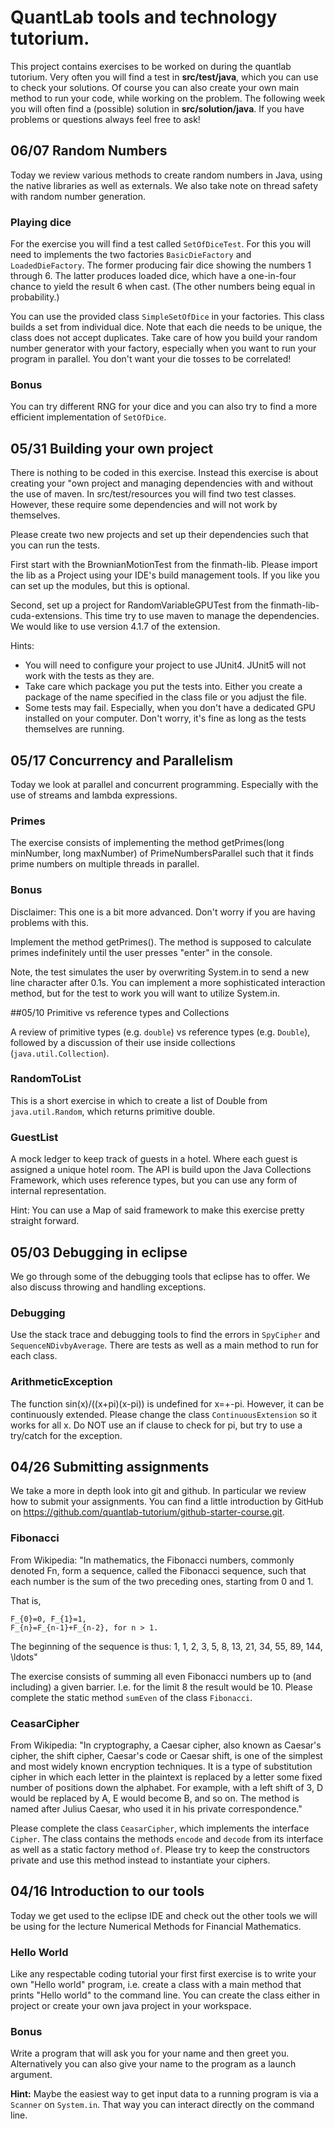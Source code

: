# QuantLab tools and technology tutorium.

This project contains exercises to be worked on during the quantlab tutorium. Very often you will find a test in **src/test/java**, which you can use to check your solutions. Of course you can also create your own main method to run your code, while working on the problem. The following week you will often find a (possible) solution in **src/solution/java**. If you have problems or questions always feel free to ask!





## 06/07 Random Numbers

Today we review various methods to create random numbers in Java, using the native libraries as well as externals.
We also take note on thread safety with random number generation.


### Playing dice

For the exercise you will find a test called `SetOfDiceTest`. For this you will need to implements the two factories
`BasicDieFactory` and `LoadedDieFactory`. The former producing fair dice showing the numbers 1 through 6.
The latter produces loaded dice, which have a one-in-four chance to yield the result 6 when cast. (The other numbers
being equal in probability.)

You can use the provided class `SimpleSetOfDice` in your factories.
This class builds a set from individual dice.
Note that each die needs to be unique, the class does not accept duplicates.
Take care of how you build your random number generator with your factory,
especially when you want to run your program in parallel.
You don't want your die tosses to be correlated!


### Bonus

You can try different RNG for your dice and you can also try to find a more efficient implementation of `SetOfDice`.






## 05/31 Building your own project

There is nothing to be coded in this exercise. Instead this exercise is about creating your "own project and managing
dependencies with and without the use of maven. In src/test/resources you will find two test classes. However, these
require some dependencies and will not work by themselves.

Please create two new projects and set up their dependencies such that you can run the tests.

First start with the BrownianMotionTest from the finmath-lib. Please import the lib as a Project using your IDE's build
management tools. If you like you can set up the modules, but this is optional.

Second, set up a project for RandomVariableGPUTest from the finmath-lib-cuda-extensions. This time try to use maven to
manage the dependencies. We would like to use version 4.1.7 of the extension.

Hints:
* You will need to configure your project to use JUnit4. JUnit5 will not work with the tests as they are.
* Take care which package you put the tests into. Either you create a package of the name specified in the class file or
 you adjust the file. 
* Some tests may fail. Especially, when you don't have a dedicated GPU installed on your computer. Don't worry, it's
fine as long as the tests themselves are running.








## 05/17 Concurrency and Parallelism

Today we look at parallel and concurrent programming. Especially with the use of streams and lambda
expressions.


### Primes

The exercise consists of implementing the method getPrimes(long minNumber, long maxNumber) of
PrimeNumbersParallel such that it finds prime numbers on multiple threads in parallel.


### Bonus

Disclaimer: This one is a bit more advanced. Don't worry if you are having problems with this.

Implement the method getPrimes(). The method is supposed to calculate primes indefinitely until the
user presses "enter" in the console. 

Note, the test simulates the user by overwriting System.in to send a new line character after 0.1s.
You can implement a more sophisticated interaction method, but for the test to work you will want to
utilize System.in.







##05/10 Primitive vs reference types and Collections

A review of primitive types (e.g. `double`) vs reference types (e.g. `Double`), followed by a discussion of their use inside collections (`java.util.Collection`).

### RandomToList

This is a short exercise in which to create a list of Double from `java.util.Random`, which returns 
primitive double.

### GuestList

A mock ledger to keep track of guests in a hotel. Where each guest is assigned a unique hotel room.
The API is build upon the Java Collections Framework, which uses reference types, but you can use 
any form of internal representation.

Hint: You can use a Map of said framework to make this exercise pretty straight forward.






## 05/03 Debugging in eclipse

We go through some of the debugging tools that eclipse has to offer. We also discuss throwing and handling exceptions.

### Debugging

Use the stack trace and debugging tools to find the errors in `SpyCipher` and `SequenceNDivbyAverage`. There are tests as well as a main method to run for each class.

### ArithmeticException

The function sin(x)/((x+pi)(x-pi)) is undefined for x=+-pi. However, it can be continuously extended. Please change the class `ContinuousExtension` so it works for all x. Do NOT use an if clause to check for pi, but try to use a try/catch for the exception.




## 04/26 Submitting assignments

We take a more in depth look into git and github. In particular we review how to submit your assignments.
You can find a little introduction by GitHub on https://github.com/quantlab-tutorium/github-starter-course.git.

### Fibonacci

From Wikipedia:
"In mathematics, the Fibonacci numbers, commonly denoted Fn, form a sequence, called the Fibonacci
sequence, such that each number is the sum of the two preceding ones, starting from 0 and 1.

  That is,

    F_{0}=0, F_{1}=1,
    F_{n}=F_{n-1}+F_{n-2}, for n > 1.

The beginning of the sequence is thus:
1, 1, 2, 3, 5, 8, 13, 21, 34, 55, 89, 144, \ldots"

The exercise consists of summing all even Fibonacci numbers up to (and including) a given barrier.
I.e. for the limit 8 the result would be 10.
Please complete the static method `sumEven` of the class `Fibonacci`.

### CeasarCipher

From Wikipedia:
"In cryptography, a Caesar cipher, also known as Caesar's cipher, the shift cipher, Caesar's code
or Caesar shift, is one of the simplest and most widely known encryption techniques. It is a type
of substitution cipher in which each letter in the plaintext is replaced by a letter some fixed
number of positions down the alphabet. For example, with a left shift of 3, D would be replaced
by A, E would become B, and so on. The method is named after Julius Caesar, who used it in his
private correspondence."

Please complete the class `CeasarCipher`, which implements the interface `Cipher`. The class
contains the methods `encode` and `decode` from its interface as well as a static factory
method `of`. Please try to keep the constructors private and use this method instead to instantiate your ciphers.




## 04/16 Introduction to our tools

Today we get used to the eclipse IDE and check out the other tools we will be using for the lecture Numerical Methods for Financial Mathematics.

### Hello World

Like any respectable coding tutorial your first first exercise is to write your own "Hello world" program, i.e. create a class with a main method that prints "Hello world" to the command line. You can create the class either in project or create your own java project in your workspace.

### Bonus

Write a program that will ask you for your name and then greet you. Alternatively you can also give your name to the program as a launch argument.

**Hint:** Maybe the easiest way to get input data to a running program is via a `Scanner` on `System.in`. That way you can interact directly on the command line.
